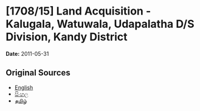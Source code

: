 # [1708/15] Land Acquisition - Kalugala, Watuwala, Udapalatha D/S Division, Kandy District

**Date:** 2011-05-31

## Original Sources

- [English](https://documents.gov.lk/view/extra-gazettes/2011/5/1708-15_E.pdf)
- [සිංහල](https://documents.gov.lk/view/extra-gazettes/2011/5/1708-15_S.pdf)
- [தமிழ்](https://documents.gov.lk/view/extra-gazettes/2011/5/1708-15_T.pdf)
